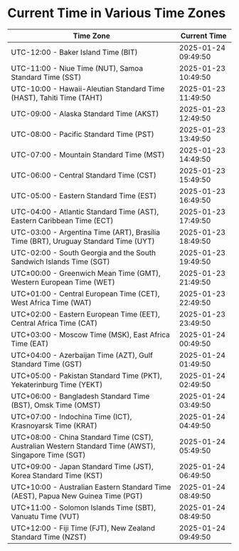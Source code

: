 # Current Time in Various Time Zones

| Time Zone | Current Time |
|-----------|--------------|
| UTC-12:00 - Baker Island Time (BIT) | 2025-01-24 09:49:50 |
| UTC-11:00 - Niue Time (NUT), Samoa Standard Time (SST) | 2025-01-23 10:49:50 |
| UTC-10:00 - Hawaii-Aleutian Standard Time (HAST), Tahiti Time (TAHT) | 2025-01-23 11:49:50 |
| UTC-09:00 - Alaska Standard Time (AKST) | 2025-01-23 12:49:50 |
| UTC-08:00 - Pacific Standard Time (PST) | 2025-01-23 13:49:50 |
| UTC-07:00 - Mountain Standard Time (MST) | 2025-01-23 14:49:50 |
| UTC-06:00 - Central Standard Time (CST) | 2025-01-23 15:49:50 |
| UTC-05:00 - Eastern Standard Time (EST) | 2025-01-23 16:49:50 |
| UTC-04:00 - Atlantic Standard Time (AST), Eastern Caribbean Time (ECT) | 2025-01-23 17:49:50 |
| UTC-03:00 - Argentina Time (ART), Brasília Time (BRT), Uruguay Standard Time (UYT) | 2025-01-23 18:49:50 |
| UTC-02:00 - South Georgia and the South Sandwich Islands Time (SGT) | 2025-01-23 19:49:50 |
| UTC±00:00 - Greenwich Mean Time (GMT), Western European Time (WET) | 2025-01-23 21:49:50 |
| UTC+01:00 - Central European Time (CET), West Africa Time (WAT) | 2025-01-23 22:49:50 |
| UTC+02:00 - Eastern European Time (EET), Central Africa Time (CAT) | 2025-01-23 23:49:50 |
| UTC+03:00 - Moscow Time (MSK), East Africa Time (EAT) | 2025-01-24 00:49:50 |
| UTC+04:00 - Azerbaijan Time (AZT), Gulf Standard Time (GST) | 2025-01-24 01:49:50 |
| UTC+05:00 - Pakistan Standard Time (PKT), Yekaterinburg Time (YEKT) | 2025-01-24 02:49:50 |
| UTC+06:00 - Bangladesh Standard Time (BST), Omsk Time (OMST) | 2025-01-24 03:49:50 |
| UTC+07:00 - Indochina Time (ICT), Krasnoyarsk Time (KRAT) | 2025-01-24 04:49:50 |
| UTC+08:00 - China Standard Time (CST), Australian Western Standard Time (AWST), Singapore Time (SGT) | 2025-01-24 05:49:50 |
| UTC+09:00 - Japan Standard Time (JST), Korea Standard Time (KST) | 2025-01-24 06:49:50 |
| UTC+10:00 - Australian Eastern Standard Time (AEST), Papua New Guinea Time (PGT) | 2025-01-24 08:49:50 |
| UTC+11:00 - Solomon Islands Time (SBT), Vanuatu Time (VUT) | 2025-01-24 08:49:50 |
| UTC+12:00 - Fiji Time (FJT), New Zealand Standard Time (NZST) | 2025-01-24 09:49:50 |
